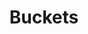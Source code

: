 ---
blog: https://blog.budgetwithbuckets.com/
codehost: https://github.com/buckets
logohandle: budgetwithbuckets
sort: buckets
title: Buckets
website: https://www.budgetwithbuckets.com/
---